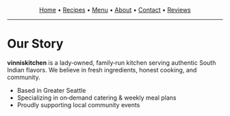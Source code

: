 <link rel="stylesheet" href="/assets/css/custom.css">
<p align="center">
  <a href="{{ '/' | relative_url }}">Home</a> •
  <a href="{{ '/recipes/' | relative_url }}">Recipes</a> •
  <a href="{{ '/menu/' | relative_url }}">Menu</a> •
  <a href="{{ '/about/' | relative_url }}">About</a> •
  <a href="{{ '/contact/' | relative_url }}">Contact</a> •
  <a href="https://g.page/r/" target="_blank" rel="noopener">Reviews</a>
</p>

<hr/>

# Our Story

**vinniskitchen** is a lady‑owned, family‑run kitchen serving authentic South Indian flavors.
We believe in fresh ingredients, honest cooking, and community.

- Based in Greater Seattle
- Specializing in on‑demand catering & weekly meal plans
- Proudly supporting local community events
